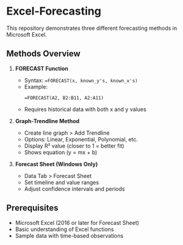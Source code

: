 # Excel-Forecasting
This repository demonstrates three different forecasting methods in Microsoft Excel.
## Methods Overview

1. **FORECAST Function**
   - Syntax: `=FORECAST(x, known_y's, known_x's)`
   - Example:
     ```excel
     =FORECAST(A2, B2:B11, A2:A11)
     ```
   - Requires historical data with both x and y values

2. **Graph-Trendline Method**
   - Create line graph > Add Trendline
   - Options: Linear, Exponential, Polynomial, etc.
   - Display R² value (closer to 1 = better fit)
   - Shows equation (y = mx + b)

3. **Forecast Sheet (Windows Only)**
   - Data Tab > Forecast Sheet
   - Set timeline and value ranges
   - Adjust confidence intervals and periods

## Prerequisites
- Microsoft Excel (2016 or later for Forecast Sheet)
- Basic understanding of Excel functions
- Sample data with time-based observations
